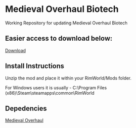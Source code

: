# Medieval Overhaul Biotech
Working Repository for updating Medieval Overhaul Biotech

## Easier access to download below:

[Download](https://github.com/ViralReaction/MedievalBiotech/archive/refs/heads/master.zip)

## Install Instructions

Unzip the mod and place it within your RimWorld/Mods folder.

For Windows users it is usually - C:\Program Files (x86)\Steam\steamapps\common\RimWorld

## Depedencies
[Medieval Overhaul](https://github.com/ViralReaction/MedievalOverhaul)
